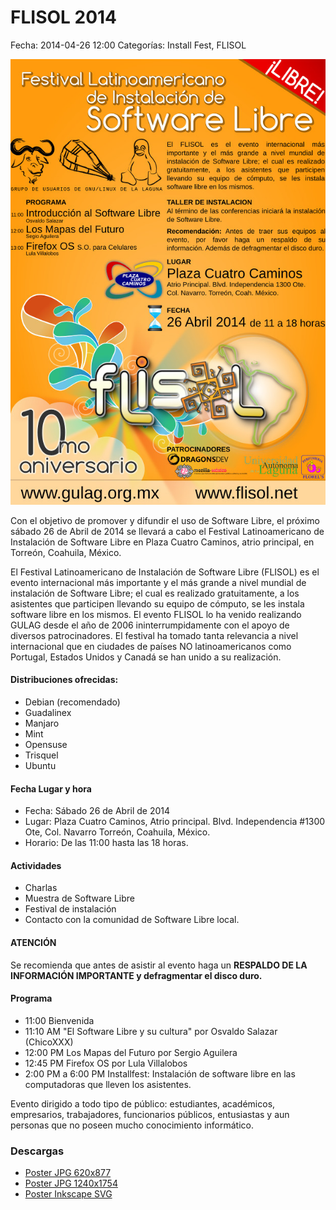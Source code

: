 FLISOL 2014
===========

Fecha: 2014-04-26 12:00
Categorías: Install Fest, FLISOL

![Poster FLISOL 2014](2014-04-26-flisol/Flisol2014-620x877.jpg)

Con el objetivo de promover y difundir el uso de Software Libre, el próximo sábado 26 de Abril de 2014 se llevará a cabo el Festival Latinoamericano de Instalación de Software Libre en Plaza Cuatro Caminos, atrio principal, en Torreón, Coahuila, México.

El Festival Latinoamericano de Instalación de Software Libre (FLISOL) es el evento internacional más importante y el más grande a nivel mundial de instalación de Software Libre; el cual es realizado gratuitamente, a los asistentes que participen llevando su equipo de cómputo, se les instala software libre en los mismos. El evento FLISOL lo ha venido realizando GULAG desde el año de 2006 ininterrumpidamente con el apoyo de diversos patrocinadores. El festival ha tomado tanta relevancia a nivel internacional que en ciudades de países NO latinoamericanos como Portugal, Estados Unidos y Canadá se han unido a su realización.

#### Distribuciones ofrecidas:

+ Debian (recomendado)
+ Guadalinex
+ Manjaro
+ Mint
+ Opensuse
+ Trisquel
+ Ubuntu

#### Fecha Lugar y hora

+ Fecha: Sábado 26 de Abril de 2014
+ Lugar: Plaza Cuatro Caminos, Atrio principal. Blvd. Independencia #1300 Ote, Col. Navarro Torreón, Coahuila, México.
+ Horario: De las 11:00 hasta las 18 horas.

#### Actividades

+ Charlas
+ Muestra de Software Libre
+ Festival de instalación
+ Contacto con la comunidad de Software Libre local.

#### ATENCIÓN

Se recomienda que antes de asistir al evento haga un **RESPALDO DE LA INFORMACIÓN IMPORTANTE y defragmentar el disco duro.**

#### Programa

+ 11:00 Bienvenida
+ 11:10 AM "El Software Libre y su cultura" por Osvaldo Salazar (ChicoXXX)
+ 12:00 PM Los Mapas del Futuro por Sergio Aguilera
+ 12:45 PM Firefox OS por Lula Villalobos
+ 2:00 PM a 6:00 PM Installfest: Instalación de software libre en las computadoras que lleven los asistentes.

Evento dirigido a todo tipo de público: estudiantes, académicos, empresarios, trabajadores, funcionarios públicos, entusiastas y aun personas que no poseen mucho conocimiento informático.

### Descargas

* [Poster JPG 620x877](2014-04-26-flisol/Flisol2014-620x877.jpg)
* [Poster JPG 1240x1754](2014-04-26-flisol/Flisol2014-1240x1754.jpg)
* [Poster Inkscape SVG](2014-04-26-flisol/Flisol2014.svg)
